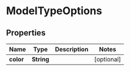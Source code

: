 
# ModelTypeOptions

## Properties
Name | Type | Description | Notes
------------ | ------------- | ------------- | -------------
**color** | **String** |  |  [optional]




